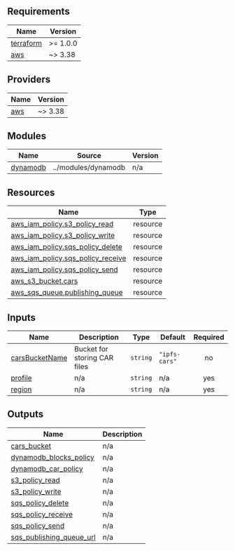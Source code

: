 <!-- BEGIN_TF_DOCS -->
## Requirements

| Name | Version |
|------|---------|
| <a name="requirement_terraform"></a> [terraform](#requirement\_terraform) | >= 1.0.0 |
| <a name="requirement_aws"></a> [aws](#requirement\_aws) | ~> 3.38 |

## Providers

| Name | Version |
|------|---------|
| <a name="provider_aws"></a> [aws](#provider\_aws) | ~> 3.38 |

## Modules

| Name | Source | Version |
|------|--------|---------|
| <a name="module_dynamodb"></a> [dynamodb](../modules/dynamodb/dynamodb.md) | ../modules/dynamodb | n/a |

## Resources

| Name | Type |
|------|------|
| [aws_iam_policy.s3_policy_read](https://registry.terraform.io/providers/hashicorp/aws/latest/docs/resources/iam_policy) | resource |
| [aws_iam_policy.s3_policy_write](https://registry.terraform.io/providers/hashicorp/aws/latest/docs/resources/iam_policy) | resource |
| [aws_iam_policy.sqs_policy_delete](https://registry.terraform.io/providers/hashicorp/aws/latest/docs/resources/iam_policy) | resource |
| [aws_iam_policy.sqs_policy_receive](https://registry.terraform.io/providers/hashicorp/aws/latest/docs/resources/iam_policy) | resource |
| [aws_iam_policy.sqs_policy_send](https://registry.terraform.io/providers/hashicorp/aws/latest/docs/resources/iam_policy) | resource |
| [aws_s3_bucket.cars](https://registry.terraform.io/providers/hashicorp/aws/latest/docs/resources/s3_bucket) | resource |
| [aws_sqs_queue.publishing_queue](https://registry.terraform.io/providers/hashicorp/aws/latest/docs/resources/sqs_queue) | resource |

## Inputs

| Name | Description | Type | Default | Required |
|------|-------------|------|---------|:--------:|
| <a name="input_carsBucketName"></a> [carsBucketName](#input\_carsBucketName) | Bucket for storing CAR files | `string` | `"ipfs-cars"` | no |
| <a name="input_profile"></a> [profile](#input\_profile) | n/a | `string` | n/a | yes |
| <a name="input_region"></a> [region](#input\_region) | n/a | `string` | n/a | yes |

## Outputs

| Name | Description |
|------|-------------|
| <a name="output_cars_bucket"></a> [cars\_bucket](#output\_cars\_bucket) | n/a |
| <a name="output_dynamodb_blocks_policy"></a> [dynamodb\_blocks\_policy](#output\_dynamodb\_blocks\_policy) | n/a |
| <a name="output_dynamodb_car_policy"></a> [dynamodb\_car\_policy](#output\_dynamodb\_car\_policy) | n/a |
| <a name="output_s3_policy_read"></a> [s3\_policy\_read](#output\_s3\_policy\_read) | n/a |
| <a name="output_s3_policy_write"></a> [s3\_policy\_write](#output\_s3\_policy\_write) | n/a |
| <a name="output_sqs_policy_delete"></a> [sqs\_policy\_delete](#output\_sqs\_policy\_delete) | n/a |
| <a name="output_sqs_policy_receive"></a> [sqs\_policy\_receive](#output\_sqs\_policy\_receive) | n/a |
| <a name="output_sqs_policy_send"></a> [sqs\_policy\_send](#output\_sqs\_policy\_send) | n/a |
| <a name="output_sqs_publishing_queue_url"></a> [sqs\_publishing\_queue\_url](#output\_sqs\_publishing\_queue\_url) | n/a |
<!-- END_TF_DOCS -->